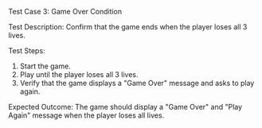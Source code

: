 Test Case 3: Game Over Condition

Test Description: Confirm that the game ends when the player loses all 3 lives.

Test Steps:
1. Start the game.
2. Play until the player loses all 3 lives.
3. Verify that the game displays a "Game Over" message and asks to play again.

Expected Outcome: The game should display a "Game Over" and "Play Again" message when the player loses all lives.